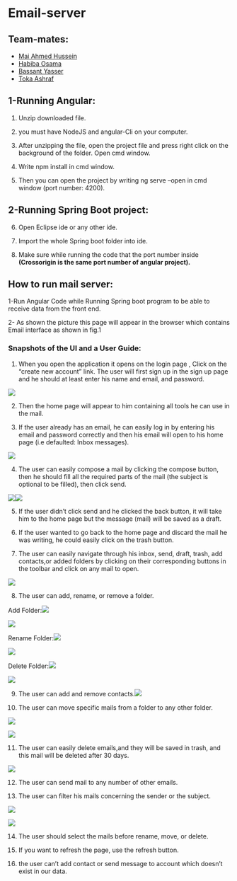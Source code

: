 # Email-server

## Team-mates:
* [Mai Ahmed Hussein](https://github.com/MaiAhmedHussein)
* [Habiba Osama](https://github.com/habibaosama)
* [Bassant Yasser](https://github.com/Bassantyasser043)
* [Toka Ashraf](https://github.com/TokaAshraf12)

## 1-Running Angular:

1.  Unzip downloaded file.
    
2.  you must have NodeJS and angular-Cli on your computer.
    
3.  After unzipping the file, open the project file and press right click on the background of the folder. Open cmd window.
    
4.  Write npm install in cmd window.
    
5.  Then you can open the project by writing ng serve –open in cmd window (port number:  4200).
    

## 2-Running Spring Boot project:

6.  Open Eclipse ide or any other ide.
    
7.  Import the whole Spring boot folder into ide.
    
8.  Make sure while running the code that the port number inside <b>(Crossorigin is the same port number of angular project).</b>
    

 

## How to run mail server:  
  

1-Run Angular Code while Running Spring boot program to be able to receive data from the front end.

2- As shown the picture this page will appear in the browser which contains Email interface as shown in fig.1

  
  
  
  
  
  
  
  
  
  
  
  
  
  
  
  
  
  

### Snapshots of the UI and a User Guide:


1) When you open the application it opens on the login page , Click on the “create new account” link. The user will first sign up in the sign up page and he should at least enter his name and email, and password.

![](https://lh3.googleusercontent.com/s0kOZMXKEgBVzuvxNWQIdLyP-pLCOvSQLaOOZXbFOEbRKeuavWj42vSeXnmHdym7OOEvcy4C2V2L4zJfPD5oBQsQueIu2A3yPojPjPr6U2-R-sTJUYF1hxSXPtONb82eKO8helOL)

2) Then the home page will appear to him containing all tools he can use in the mail.

3) If the user already has an email, he can easily log in by entering his email and password correctly and then his email will open to his home page (i.e defaulted: Inbox messages).

![](https://lh5.googleusercontent.com/3Vrhq0ONmb0yFdc4yn8uuMdKSDytVzxSBqYwcDcQFNf6Jgakc1jprBqQfLv4j6AKfWXjbtoq3RfH5DxTeVBEgqG74d5U7kHJyxI9gPgdJekSol32hGpEhHu1_4JTNL4Ni4gPtsFm)

4) The user can easily compose a mail by clicking the compose button, then he should fill all the required parts of the mail (the subject is optional to be filled), then click send.

  
  
![](https://lh3.googleusercontent.com/1GkH_dMZFz_phfxRQcLOrrOfM9-oIFGslXjPl8dpS4sXwoYVXFl4XFHiMXsdsxSkaQnarGSVAHIo1pUCctuI277SPIGczcbszENWFO-QvDJBnVNEOHQQVKa5F55AX4hPfMI8HtPo)![](https://lh5.googleusercontent.com/c4Fz1NGoYjAZIFREdR8e5NKBXWkhlM41fYC499V1r0ukEYscKXm3WKvCi-XWPFaXlhfNXGbs5dXlrCfG6zOEZa_rHN2L9PMxTEBJTRC8Ut9Lyv7VQGW3tGXq32IWRwWBvlXGv3qO)

5) If the user didn’t click send and he clicked the back button, it will take him to the home page but the message (mail) will be saved as a draft.

6) If the user wanted to go back to the home page and discard the mail he was writing, he could easily click on the trash button.

7) The user can easily navigate through his inbox, send, draft, trash, add contacts,or added folders by clicking on their corresponding buttons in the toolbar and click on any mail to open.

  
  
  
  
  
  
  
  
  
  
  
  
![](https://lh4.googleusercontent.com/bnYHB-szFf1f5B1ShGk40evcJ1FVkDLjAha02E8S5HyRvvcZ89NLXd-Lr1nMqgrJboR7cHjuRLM5IROd4gTeY2PrNZQPyg1Hu-X_Tv9LA4ZGXZRkhXQ_QRBrCnTEz9Vt3rBC6Uyb)  

8) The user can add, rename, or remove a folder.

Add Folder:![](https://lh6.googleusercontent.com/iHimLR7_jkKNt9HC9FkOOgMaSooY7bARf8ncYgC-3Rt36FOx8Ys2rruQL0qEG3pK6ZlDb5x7J9IgkdRTZ7gkRgtF23aiI_P4KDAP3fCfuGBEWFRfLfxcWfcwAo_OeSNlcm2Qh2zi)

  

![](https://lh4.googleusercontent.com/GD_UoCP3uSVoVdGS2slxTT1p5wDwOxVNI09UoDFgnWawfgKDxyVtiD54Yf7N4aIVSoGSNB_DEP8vBD3Xzo2DfumLTwJmoepYRLqXAnIjvBTHDINc5TYJ0fRCHme4ZQZiRVLnKAg6)

Rename Folder:![](https://lh3.googleusercontent.com/ZglxpupbPGnJgN_lUkDe2yvk1Nmwc-1Fmri9NOpm5C5jBSIm7f6_XlVHwucVdwvaZemdIjI3dKSKh9OZur18qYGSoHlMsXBJSQnEfx98nUPR181WfjRnIZ1QIhbJ5pVK1iRCDOi6)

  
  
  
  
  
  
  
  
  
![](https://lh5.googleusercontent.com/CqhtxcY5jSHOo9I6XWSPyxA9vLS-iqTK8Sh-8KH8-jLz4ZwgmkpyjPk7m6Sz16lc9UpH_LUyoRHHUSXpveHL6e1sjevni0lubZzO2jFcNfaRaE06cdQO9K0XOuOH0iqZAAFT1dwH)  
  
  
  
  
  
  
  
  
  
  
  
  

Delete Folder:![](https://lh3.googleusercontent.com/KXpwDQ7n7vMMPAbiLcd3uwSXpeY0n0H3qHtLWXhvlZdzhe_lbM0xPrstABm4A0anGEidj52XgRZ0ZrWErGhp8JdI0sjGeZT_6dhpc_42F0SkS14OQPdWOoi3nytNwekkHiFf0NZP)

  
  
  
  
  
  
  
  
  
![](https://lh6.googleusercontent.com/nK0UEFRK2FQ-yalLgtZZIJSc6dPUPYOCdrZhn8vX83p-ZsGqF1leFpl7Ft0upaUCXh2gU7cR_ISQfxoLjN6l0bfvdLRz0Cn6Rh-V1F2PLHaXhBt7QTID5gXClL34Kymcjas_6fHn)  

9) The user can add and remove contacts.![](https://lh4.googleusercontent.com/GAhw1RK8khRAHeYHF5klZem0IRY1SHPcbYt6ucR4cWLp0vov4ah_jvBP8Xd69m9xHavVDztaOwMb4mSFC4sr6S1QIqbbilEoCfPsseAveUASJO7NxOQr_eK01bpEhra-5ujW9I3j)

  
  
  
  
  
  
  
  
  
  
  
  

10) The user can move specific mails from a folder to any other folder.

![](https://lh5.googleusercontent.com/49X6svDbn3tTB9XVKm-lIi9dv7Zu1qTEPIKnZX_JF4O3xZCGt0wqlwfS8RW5wspapYDl7wYRXaAJumqp5y65B5cKiewpTieNVbFuYeSYYoUdgQDYrxCmww3UFbn4FwYc-qHAQk8r)

  
![](https://lh3.googleusercontent.com/6Sli3LyFck34lNcMGZp_2H7_DjILGAVKflGb7Q5RHymI1ZlyHtLbR6OHpwlqoVv7iXFetqQnwLmpmuEzfgBDe62pwKH5wkdWrTasVldPZkSLN1wVi3TNto34mP3kZEwEqzsP8Lzs)  
  
  
  
  
  
  
  
  
  
  

11) The user can easily delete emails,and they will be saved in trash, and this mail will be deleted after 30 days.

![](https://lh5.googleusercontent.com/1KxCe6eKGDZlVlzrqDKtaPdtNjgcDmvdMoOKQajp33Id3e2hDSLQPbHTZBmx2CXS6x2HjAPfKGOCawF-WCOH24L5moCzmWudBGX8JRWBsAr17yJZMAWiQxdXKy-8EL0CxR_FQKCM)

12) The user can send mail to any number of other emails.

13) The user can filter his mails concerning the sender or the subject.

![](https://lh3.googleusercontent.com/3FIcnBV5QdBwYZT3biQQaCToRMkwEXPyltbQH1hpRYGLGKcYmDkczg6Fpb9meUY9YoJBE8vy1D2BM8D7amjp_PnDrGXAo12RdnLrxTvz2tuoLmOt9yEpbijnxwzUMzpI5APNOoCQ)

![](https://lh3.googleusercontent.com/AdhF5zYKpMFzX24nlp3q6erwMgTUHpYPbRs3NUFdAnsj2g9d8WHy3HFRVu1GTZ1xy4vUOXWj0u4CaVaSr67rnaecDO8sTXQV3xHQXL7fgnuR3H3rVWT3pKCFl0NaM6-zWUYPHMT-)

14) The user should select the mails before rename, move, or delete.

15) If you want to refresh the page, use the refresh button.

16) the user can’t add contact or send message to account which doesn’t exist in our data.
